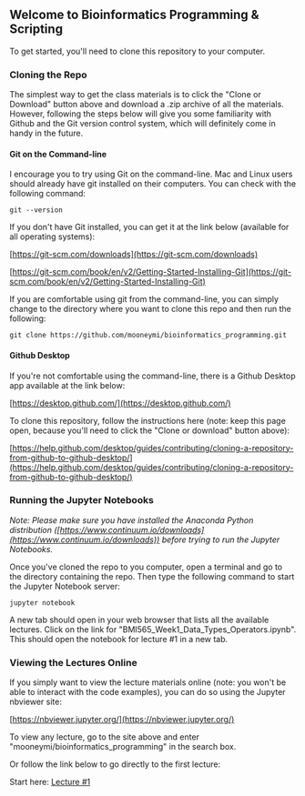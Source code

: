 ## Welcome to Bioinformatics Programming & Scripting

To get started, you'll need to clone this repository to your computer.


### Cloning the Repo

The simplest way to get the class materials is to click the "Clone or Download" button above and download a .zip archive of all the materials. However, following the steps below will give you some familiarity with Github and the Git version control system, which will definitely come in handy in the future.

#### Git on the Command-line

I encourage you to try using Git on the command-line. Mac and Linux users should already have git installed on their computers. You can check with the following command:

`git --version`

If you don't have Git installed, you can get it at the link below (available for all operating systems):

[https://git-scm.com/downloads](https://git-scm.com/downloads)

[https://git-scm.com/book/en/v2/Getting-Started-Installing-Git](https://git-scm.com/book/en/v2/Getting-Started-Installing-Git)

If you are comfortable using git from the command-line, you can simply change to the directory where you want to clone this repo and then run the following:

`git clone https://github.com/mooneymi/bioinformatics_programming.git`


#### Github Desktop

If you're not comfortable using the command-line, there is a Github Desktop app available at the link below:

[https://desktop.github.com/](https://desktop.github.com/)

To clone this repository, follow the instructions here (note: keep this page open, because you'll need to click the "Clone or download" button above):

[https://help.github.com/desktop/guides/contributing/cloning-a-repository-from-github-to-github-desktop/](https://help.github.com/desktop/guides/contributing/cloning-a-repository-from-github-to-github-desktop/)


### Running the Jupyter Notebooks

*Note: Please make sure you have installed the Anaconda Python distribution ([https://www.continuum.io/downloads](https://www.continuum.io/downloads)) before trying to run the Jupyter Notebooks.*

Once you've cloned the repo to you computer, open a terminal and go to the directory containing the repo. Then type the following command to start the Jupyter Notebook server:

`jupyter notebook`

A new tab should open in your web browser that lists all the available lectures. Click on the link for "BMI565_Week1_Data_Types_Operators.ipynb". This should open the notebook for lecture #1 in a new tab.

### Viewing the Lectures Online

If you simply want to view the lecture materials online (note: you won't be able to interact with the code examples), you can do so using the Jupyter nbviewer site:

[https://nbviewer.jupyter.org/](https://nbviewer.jupyter.org/)

To view any lecture, go to the site above and enter "mooneymi/bioinformatics_programming" in the search box.

Or follow the link below to go directly to the first lecture:

Start here: [Lecture #1](https://nbviewer.jupyter.org/github/mooneymi/bioinformatics_programming/blob/master/BMI565_Week1_Data_Types_Operators.ipynb)

